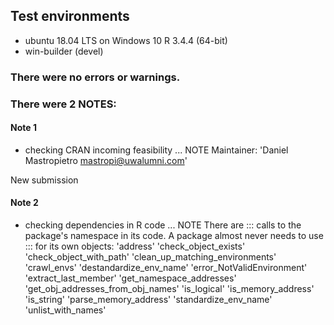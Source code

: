 ## Test environments
* ubuntu 18.04 LTS on Windows 10 R 3.4.4 (64-bit)
* win-builder (devel)

### There were no errors or warnings.
### There were 2 NOTES:

#### Note 1
* checking CRAN incoming feasibility ... NOTE
Maintainer: 'Daniel Mastropietro <mastropi@uwalumni.com>'

New submission

#### Note 2
* checking dependencies in R code ... NOTE
There are ::: calls to the package's namespace in its code. A package
  almost never needs to use ::: for its own objects:
  'address' 'check_object_exists' 'check_object_with_path'
  'clean_up_matching_environments' 'crawl_envs'
  'destandardize_env_name' 'error_NotValidEnvironment'
  'extract_last_member' 'get_namespace_addresses'
  'get_obj_addresses_from_obj_names' 'is_logical' 'is_memory_address'
  'is_string' 'parse_memory_address' 'standardize_env_name'
  'unlist_with_names'
 